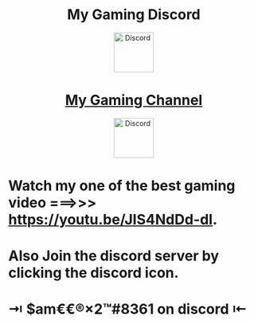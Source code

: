 <div align="center">
<h1> My Gaming Discord</h1>
  <a href="https://discord.gg/6KH4xcKBfs">
    <img src="https://user-images.githubusercontent.com/59381835/92191514-d649ad80-ee18-11ea-9bc4-e95c7a122a99.png" alt="Discord" width="80"/>
 <h1>My Gaming Channel</h1>
    <a href = "https://www.youtube.com/channel/UCMIR5FKPjkcRvTWtLYOR5Dw">
    <img src="https://user-images.githubusercontent.com/59381835/92191346-676c5480-ee18-11ea-8240-e416eb1a5b5d.png" alt="Discord" width="80"/>
  </a>
</div>

  # Watch my one of the best gaming video ===>>> https://youtu.be/JIS4NdDd-dI.

# Also Join the discord server by clicking the discord icon.


# ⇥ $am€€®×2™#8361 on discord  ⇤
